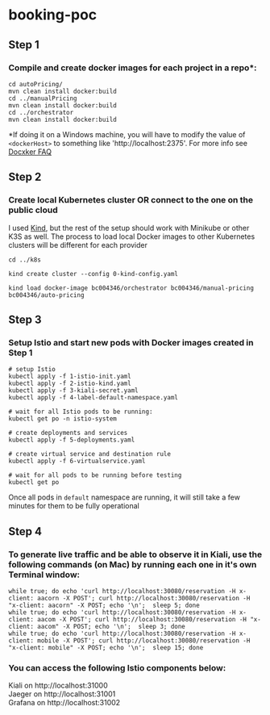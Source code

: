 # booking-poc

## Step 1

### Compile and create docker images for each project in a repo*:

```
cd autoPricing/
mvn clean install docker:build
cd ../manualPricing
mvn clean install docker:build
cd ../orchestrator
mvn clean install docker:build
```

*If doing it on a Windows machine, you will have to modify the value of ```<dockerHost>``` to something like 'http://localhost:2375'. For more info see [Docxker FAQ](https://docs.docker.com/desktop/faqs/)

## Step 2

### Create local Kubernetes cluster **OR** connect to the one on the public cloud

I used [Kind](https://kind.sigs.k8s.io/), but the rest of the setup should work with Minikube or other K3S as well. The process to load local Docker images to other Kubernetes clusters will be different for each provider

```
cd ../k8s

kind create cluster --config 0-kind-config.yaml

kind load docker-image bc004346/orchestrator bc004346/manual-pricing bc004346/auto-pricing
```

## Step 3

### Setup Istio and start new pods with Docker images created in Step 1

```
# setup Istio
kubectl apply -f 1-istio-init.yaml
kubectl apply -f 2-istio-kind.yaml
kubectl apply -f 3-kiali-secret.yaml
kubectl apply -f 4-label-default-namespace.yaml

# wait for all Istio pods to be running:
kubectl get po -n istio-system

# create deployments and services
kubectl apply -f 5-deployments.yaml

# create virtual service and destination rule
kubectl apply -f 6-virtualservice.yaml

# wait for all pods to be running before testing
kubectl get po
```

Once all pods in ```default``` namespace are running, it will still take a few minutes for them to be fully operational

## Step 4

### To generate live traffic and be able to observe it in Kiali, use the following commands (on Mac) by running each one in it's own Terminal window:

```
while true; do echo 'curl http://localhost:30080/reservation -H x-client: aacorn -X POST'; curl http://localhost:30080/reservation -H "x-client: aacorn" -X POST; echo '\n';  sleep 5; done
while true; do echo 'curl http://localhost:30080/reservation -H x-client: aacom -X POST'; curl http://localhost:30080/reservation -H "x-client: aacom" -X POST; echo '\n';  sleep 3; done
while true; do echo 'curl http://localhost:30080/reservation -H x-client: mobile -X POST'; curl http://localhost:30080/reservation -H "x-client: mobile" -X POST; echo '\n';  sleep 15; done
```

### You can access the following Istio components below:
Kiali on http://localhost:31000   
Jaeger on http://localhost:31001    
Grafana on http://localhost:31002    

